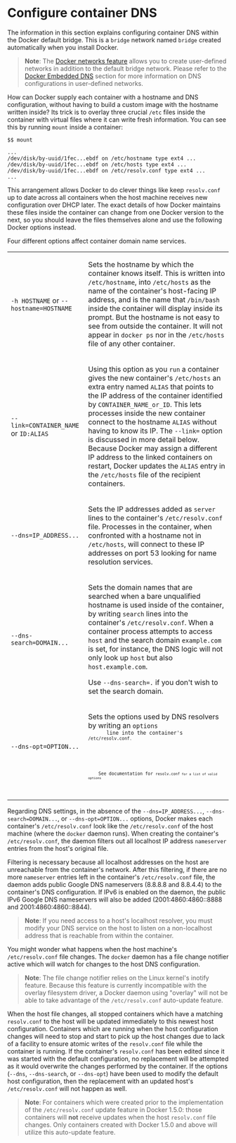 <!--[metadata]>
+++
title = "Configure container DNS"
description = "Learn how to configure DNS in Docker"
keywords = ["docker, bridge, docker0, network"]
[menu.main]
parent = "smn_networking_def"
+++
<![end-metadata]-->

# Configure container DNS

The information in this section explains configuring container DNS within
the Docker default bridge. This is a `bridge` network named `bridge` created
automatically when you install Docker.  

> **Note**: The [Docker networks feature](../index.md) allows you to create user-defined networks in addition to the default bridge network. Please refer to the [Docker Embedded DNS](../configure-dns.md) section for more information on DNS configurations in user-defined networks.

How can Docker supply each container with a hostname and DNS configuration, without having to build a custom image with the hostname written inside?  Its trick is to overlay three crucial `/etc` files inside the container with virtual files where it can write fresh information.  You can see this by running `mount` inside a container:

```
$$ mount

...
/dev/disk/by-uuid/1fec...ebdf on /etc/hostname type ext4 ...
/dev/disk/by-uuid/1fec...ebdf on /etc/hosts type ext4 ...
/dev/disk/by-uuid/1fec...ebdf on /etc/resolv.conf type ext4 ...
...
```

This arrangement allows Docker to do clever things like keep `resolv.conf` up to date across all containers when the host machine receives new configuration over DHCP later.  The exact details of how Docker maintains these files inside the container can change from one Docker version to the next, so you should leave the files themselves alone and use the following Docker options instead.

Four different options affect container domain name services.

<table>
  <tr>
    <td>
    <p>
    <code>-h HOSTNAME</code> or <code>--hostname=HOSTNAME</code>
    </p>
    </td>
    <td>
    <p>
      Sets the hostname by which the container knows itself.  This is written
      into <code>/etc/hostname</code>, into <code>/etc/hosts</code> as the name
      of the container's host-facing IP address, and is the name that
      <code>/bin/bash</code> inside the container will display inside its
      prompt.  But the hostname is not easy to see from outside the container.
      It will not appear in <code>docker ps</code> nor in the
      <code>/etc/hosts</code> file of any other container.
    </p>
    </td>
  </tr>
  <tr>
    <td>
    <p>
    <code>--link=CONTAINER_NAME</code> or <code>ID:ALIAS</code>
    </p>
    </td>
    <td>
    <p>
      Using this option as you <code>run</code> a container gives the new
      container's <code>/etc/hosts</code> an extra entry named
      <code>ALIAS</code> that points to the IP address of the container
      identified by <code>CONTAINER_NAME_or_ID</code>. This lets processes
      inside the new container connect to the hostname <code>ALIAS</code>
      without having to know its IP.  The <code>--link=</code> option is
      discussed in more detail below. Because Docker may assign a different IP
      address to the linked containers on restart, Docker updates the
      <code>ALIAS</code> entry in the <code>/etc/hosts</code> file of the
      recipient containers.   
</p>
    </td>
  </tr>
  <tr>
    <td><p>
    <code>--dns=IP_ADDRESS...</code>
    </p></td>
    <td><p>
     Sets the IP addresses added as <code>server</code> lines to the container's
     <code>/etc/resolv.conf</code> file.  Processes in the container, when
     confronted with a hostname not in <code>/etc/hosts</code>, will connect to
     these IP addresses on port 53 looking for name resolution services.     </p></td>
  </tr>
  <tr>
    <td><p>
    <code>--dns-search=DOMAIN...</code>
    </p></td>
    <td><p>
    Sets the domain names that are searched when a bare unqualified hostname is
    used inside of the container, by writing <code>search</code> lines into the
    container's <code>/etc/resolv.conf</code>. When a container process attempts
    to access <code>host</code> and the search domain <code>example.com</code>
    is set, for instance, the DNS logic will not only look up <code>host</code>
    but also <code>host.example.com</code>.
    </p>
    <p>
    Use <code>--dns-search=.</code> if you don't wish to set the search domain.
    </p>
    </td>
  </tr>
  <tr>
    <td><p>
    <code>--dns-opt=OPTION...</code>
    </p></td>
    <td><p>
      Sets the options used by DNS resolvers by writing an <code>options<code>
      line into the container's <code>/etc/resolv.conf<code>.
    </p>
    <p>
    See documentation for <code>resolv.conf<code> for a list of valid options
    </p></td>
  </tr>
  <tr>
    <td><p></p></td>
    <td><p></p></td>
  </tr>
</table>


Regarding DNS settings, in the absence of the `--dns=IP_ADDRESS...`, `--dns-search=DOMAIN...`, or `--dns-opt=OPTION...` options, Docker makes each container's `/etc/resolv.conf` look like the `/etc/resolv.conf` of the host machine (where the `docker` daemon runs).  When creating the container's `/etc/resolv.conf`, the daemon filters out all localhost IP address `nameserver` entries from the host's original file.

Filtering is necessary because all localhost addresses on the host are unreachable from the container's network.  After this filtering, if there  are no more `nameserver` entries left in the container's `/etc/resolv.conf` file, the daemon adds public Google DNS nameservers (8.8.8.8 and 8.8.4.4) to the container's DNS configuration.  If IPv6 is enabled on the daemon, the public IPv6 Google DNS nameservers will also be added (2001:4860:4860::8888 and 2001:4860:4860::8844).

> **Note**: If you need access to a host's localhost resolver, you must modify your DNS service on the host to listen on a non-localhost address that is reachable from within the container.

You might wonder what happens when the host machine's `/etc/resolv.conf` file changes.  The `docker` daemon has a file change notifier active which will watch for changes to the host DNS configuration.

> **Note**: The file change notifier relies on the Linux kernel's inotify feature. Because this feature is currently incompatible with the overlay filesystem  driver, a Docker daemon using "overlay" will not be able to take advantage of the `/etc/resolv.conf` auto-update feature.

When the host file changes, all stopped containers which have a matching `resolv.conf` to the host will be updated immediately to this newest host configuration.  Containers which are running when the host configuration changes will need to stop and start to pick up the host changes due to lack of a facility to ensure atomic writes of the `resolv.conf` file while the container is running. If the container's `resolv.conf` has been edited since it was started with the default configuration, no replacement will be attempted as it would overwrite the changes performed by the container. If the options (`--dns`, `--dns-search`, or `--dns-opt`) have been used to modify the default host configuration, then the replacement with an updated host's `/etc/resolv.conf` will not happen as well.

> **Note**: For containers which were created prior to the implementation of the `/etc/resolv.conf` update feature in Docker 1.5.0: those containers will **not** receive updates when the host `resolv.conf` file changes. Only containers created with Docker 1.5.0 and above will utilize this auto-update feature.
